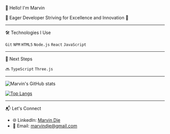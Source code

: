 👋 Hello! I'm Marvin

🌟 Eager Developer Striving for Excellence and Innovation 🌟

---

🛠️ Technologies I Use

`Git` `NPM` `HTML5` `Node.js` `React` `JavaScript`

---

🌟 Next Steps

🔜 `TypeScript` `Three.js`

---

![Marvin's GitHub stats](https://github-readme-stats.vercel.app/api?username=Marvindje&show_icons=true&theme=radical&count_private=true&cache_seconds=1800)

[![Top Langs](https://github-readme-stats.vercel.app/api/top-langs/?username=Marvindje&layout=compact&cache_seconds=1800)](https://github.com/anuraghazra/github-readme-stats)

---

📬 Let's Connect

- 🌐 LinkedIn: [Marvin Dje](https://www.linkedin.com/in/marvin-dje-104894275/)
- 📧 Email: [marvindje@gmail.com](mailto:marvindje@gmail.com)

